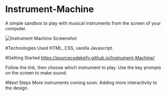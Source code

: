 # Instrument-Machine
A simple sandbox to play with musical instruments from the screen of your computer.

![Instrument Machine Screenshot](https://user-images.githubusercontent.com/96215255/163183137-06ca040b-d97e-4110-9206-bb226fba3bd8.jpg)

#Technologies Used
HTML, CSS, vanilla Javascript.


#Getting Started
https://sourcecodekelly.github.io/Instrument-Machine/

Follow the link, then choose which instrument to play. Use the key prompts on the screen to make sound.


#Next Steps
More instruments coming soon. Adding more interactivity to the design.
